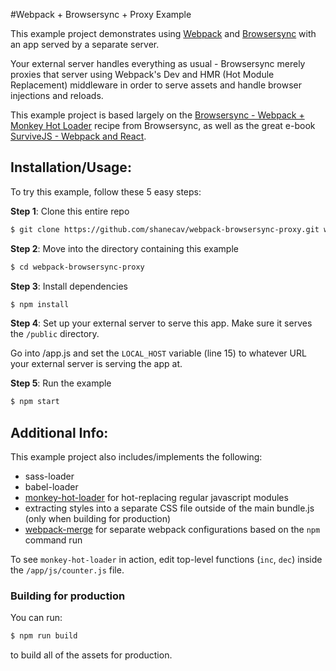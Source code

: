 #Webpack + Browsersync + Proxy Example

This example project demonstrates using [Webpack](http://webpack.github.io/) and [Browsersync](http://www.browsersync.io/) with an app served by a separate server.

Your external server handles everything as usual - Browsersync merely proxies that server using Webpack's Dev and HMR (Hot Module Replacement) middleware in order to serve assets and handle browser injections and reloads.

This example project is based largely on the [Browsersync - Webpack + Monkey Hot Loader](https://github.com/Browsersync/recipes/tree/master/recipes/webpack.monkey-hot-loader) recipe from Browsersync, as well as the great e-book [SurviveJS - Webpack and React](http://survivejs.com/).

## Installation/Usage:

To try this example, follow these 5 easy steps:

**Step 1**: Clone this entire repo
```bash
$ git clone https://github.com/shanecav/webpack-browsersync-proxy.git webpack-browsersync-proxy
```

**Step 2**: Move into the directory containing this example
```bash
$ cd webpack-browsersync-proxy
```

**Step 3**: Install dependencies
```bash
$ npm install
```

**Step 4**: Set up your external server to serve this app. Make sure it serves the `/public` directory.

Go into /app.js and set the `LOCAL_HOST` variable (line 15) to whatever URL your external server is serving the app at.

**Step 5**: Run the example
```bash
$ npm start
```

## Additional Info:

This example project also includes/implements the following:

- sass-loader
- babel-loader
- [monkey-hot-loader](https://github.com/jlongster/monkey-hot-loader) for hot-replacing regular javascript modules
- extracting styles into a separate CSS file outside of the main bundle.js (only when building for production)
- [webpack-merge](https://github.com/survivejs/webpack-merge) for separate webpack configurations based on the `npm` command run

To see `monkey-hot-loader` in action, edit top-level functions (`inc`, `dec`)
inside the `/app/js/counter.js` file.

### Building for production

You can run:
```bash
$ npm run build
```
to build all of the assets for production.
